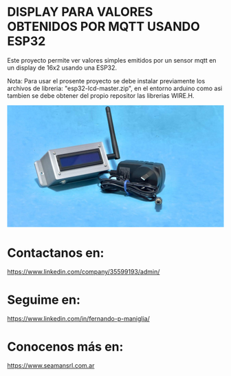 # DISPLAY PARA VALORES OBTENIDOS POR MQTT USANDO ESP32

Este proyecto permite ver valores simples emitidos por un sensor mqtt en un display de 16x2 usando una ESP32. 

Nota: Para usar el prosente proyecto se debe instalar previamente los archivos de libreria: "esp32-lcd-master.zip", en el entorno arduino como asi tambien se debe obtener del propio repositor las librerias WIRE.H.

![imagen](./image.jpg)

# Contactanos en:
https://www.linkedin.com/company/35599193/admin/

# Seguime en:
https://www.linkedin.com/in/fernando-p-maniglia/

# Conocenos más en:
https://www.seamansrl.com.ar
